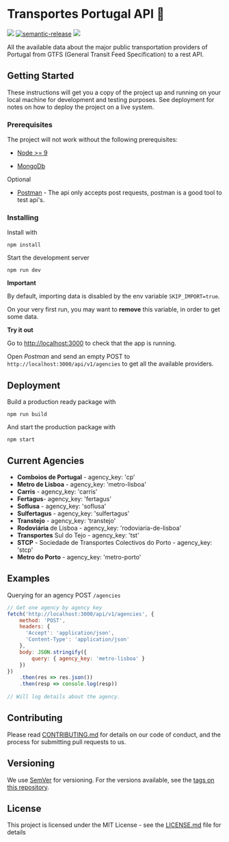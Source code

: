 # Transportes Portugal API 🚂

![](https://travis-ci.com/AndreVarandas/transportes-portugal-api.svg?token=Qxpxo4Qy2WURs7b8zWyM&branch=master)
[![semantic-release](https://img.shields.io/badge/%20%20%F0%9F%93%A6%F0%9F%9A%80-semantic--release-e10079.svg)](https://github.com/semantic-release/semantic-release)
![](https://badges.greenkeeper.io/andrevarandas/transportes-portugal-api.svg?style=flat)

All the available data about the major public transportation providers of Portugal from GTFS (General Transit Feed Specification)
to a rest API.

## Getting Started

These instructions will get you a copy of the project up and running on your local machine for development and testing purposes. See deployment for notes on how to deploy the project on a live system.

### Prerequisites

The project will not work without the following prerequisites:

- [Node >= 9](https://nodejs.org/en/download/)

- [MongoDb](https://www.mongodb.com/download-center/community)

Optional

- [Postman](https://www.getpostman.com/) - The api only accepts post requests, postman is a good tool to test api's.

### Installing

Install with

```
npm install
```

Start the development server

```
npm run dev
```

**Important**

By default, importing data is disabled by the env variable `SKIP_IMPORT=true`. 

On your very first run, you may want to
**remove** this variable, in order to get some data.

**Try it out**

Go to [http://localhost:3000](http://localhost:3000) to check that the app is running.

Open *Postman* and send an empty POST to `http://localhost:3000/api/v1/agencies` to get all the available providers. 

## Deployment

Build a production ready package with

```
npm run build
```

And start the production package with

```
npm start
```

## Current Agencies

- **Comboios de Portugal** - agency_key: 'cp'
- **Metro de Lisboa** - agency_key: 'metro-lisboa'
- **Carris** - agency_key: 'carris'
- **Fertagus**- agency_key: 'fertagus'
- **Soflusa** - agency_key: 'soflusa'
- **Sulfertagus** - agency_key: 'sulfertagus'
- **Transtejo** - agency_key: 'transtejo'
- **Rodoviária** de Lisboa - agency_key: 'rodoviaria-de-lisboa'
- **Transportes** Sul do Tejo - agency_key: 'tst'
- **STCP** - Sociedade de Transportes Colectivos do Porto - agency_key: 'stcp'
- **Metro do Porto** - agency_key: 'metro-porto'

## Examples

Querying for an agency POST `/agencies`

```javascript
// Get one agency by agency key
fetch('http://localhost:3000/api/v1/agencies', {
	method: 'POST',
	headers: {
      'Accept': 'application/json',
      'Content-Type': 'application/json'
    },
	body: JSON.stringify({ 
	    query: { agency_key: 'metro-lisboa' } 
	})
})
    .then(res => res.json())
    .then(resp => console.log(resp))
    
// Will log details about the agency.
```

## Contributing

Please read [CONTRIBUTING.md](https://github.com/AndreVarandas/transportes-portugal-api/blob/master/.github/CODE_OF_CONDUCT.md) for details on our code of conduct, and the process for submitting pull requests to us.

## Versioning

We use [SemVer](http://semver.org/) for versioning. For the versions available, see the [tags on this repository](https://github.com/andrevarandas/transportes-portugal-api/tags). 

## License

This project is licensed under the MIT License - see the [LICENSE.md](LICENSE.md) file for details
